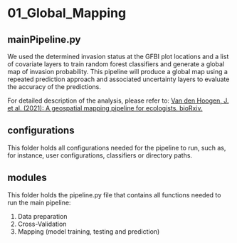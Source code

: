 # 01_Global_Mapping
## mainPipeline.py
We used the determined invasion status at the GFBI plot locations and a list of covariate layers to train random forest classifiers and generate a global map of invasion probability. 
This pipeline will produce a global map using a repeated prediction approach and associated uncertainty layers to evaluate the accuracy of the predictions.

For detailed description of the analysis, please refer to: 
[Van den Hoogen, J. et al. (2021): A geospatial mapping pipeline for ecologists. bioRxiv.](https://doi.org/10.1101/2021.07.07.451145)

## configurations 
This folder holds all configurations needed for the pipeline to run, such as, for instance, user configurations, classifiers or directory paths. 

## modules
This folder holds the pipeline.py file that contains all functions needed to run the main pipeline: 
1. Data preparation 
2. Cross-Validation
3. Mapping (model training, testing and prediction)
